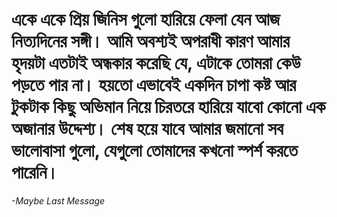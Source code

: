 # একে একে প্রিয় জিনিস গুলো হারিয়ে ফেলা যেন আজ নিত্যদিনের সঙ্গী। আমি অবশ্যই অপরাধী কারণ আমার হৃদয়টা এতটাই অন্ধকার করেছি যে, এটাকে তোমরা কেউ পড়তে পার না। হয়তো এভাবেই একদিন চাপা কষ্ট আর টুকটাক কিছু অভিমান নিয়ে চিরতরে হারিয়ে যাবো কোনো এক অজানার উদ্দেশ্য। শেষ হয়ে যাবে আমার জমানো সব ভালোবাসা গুলো, যেগুলো তোমাদের কখনো স্পর্শ করতে পারেনি।   

_-Maybe Last Message_

<!--

---
Jan 25, 2025 - Feb 27, 2025
<h1 align='center'>হঠাৎ কলমের প্রতি তীব্র প্রেমটা আমার আমিটাকে মুছে ফেলবে না তো?</h1>
<h1 align='center'>🥺</h1>
---

-->
